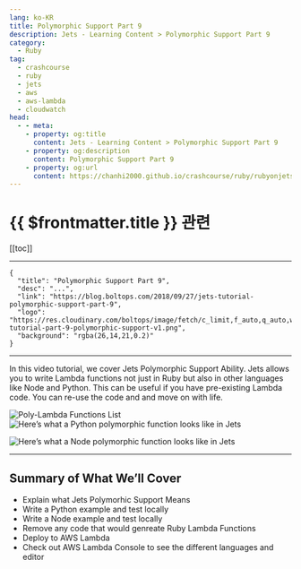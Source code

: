 ```yaml
---
lang: ko-KR
title: Polymorphic Support Part 9
description: Jets - Learning Content > Polymorphic Support Part 9
category:
  - Ruby
tag:
  - crashcourse
  - ruby
  - jets
  - aws
  - aws-lambda
  - cloudwatch
head:
  - - meta:
    - property: og:title
      content: Jets - Learning Content > Polymorphic Support Part 9
    - property: og:description
      content: Polymorphic Support Part 9
    - property: og:url
      content: https://chanhi2000.github.io/crashcourse/ruby/rubyonjets-learning-content/20180927-jets-tutorial-polymorphic-support-part-9.html
---
```


# {{ $frontmatter.title }} 관련

[[toc]]

---

```component VPCard
{
  "title": "Polymorphic Support Part 9",
  "desc": "...",
  "link": "https://blog.boltops.com/2018/09/27/jets-tutorial-polymorphic-support-part-9",
  "logo": "https://res.cloudinary.com/boltops/image/fetch/c_limit,f_auto,q_auto,w_584/https://blog.boltops.com/img/posts/2018/09/jets-tutorial-part-9-polymorphic-support-v1.png",
  "background": "rgba(26,14,21,0.2)"
}
```

---

<VidStack src="youtube/asylnFoKAYA"/>

In this video tutorial, we cover Jets Polymorphic Support Ability. Jets allows you to write Lambda functions not just in Ruby but also in other languages like Node and Python. This can be useful if you have pre-existing Lambda code. You can re-use the code and and move on with life.

![Poly-Lambda Functions List](https://blog.boltops.com/img/posts/2018/09/poly-lambda-functions-list.png)
![Here’s what a Python polymorphic function looks like in Jets](https://blog.boltops.com/img/posts/2018/09/poly-lambda-function-edit-python.png)




![Here’s what a Node polymorphic function looks like in Jets](https://blog.boltops.com/img/posts/2018/09/poly-lambda-function-edit-node.png)


---

## Summary of What We’ll Cover

- Explain what Jets Polymorhic Support Means
- Write a Python example and test locally
- Write a Node example and test locally
- Remove any code that would genreate Ruby Lambda Functions
- Deploy to AWS Lambda
- Check out AWS Lambda Console to see the different languages and editor
